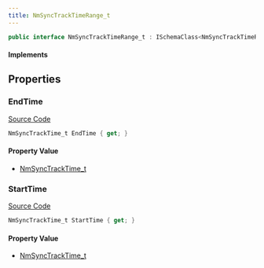 ```yaml
---
title: NmSyncTrackTimeRange_t
---
```


```csharp
public interface NmSyncTrackTimeRange_t : ISchemaClass<NmSyncTrackTimeRange_t>, ISchemaField, ISchemaClass, INativeHandle
```

#### Implements

## Properties

### EndTime

[Source Code](https://github.com/swiftly-solution/swiftlys2/blob/main/managed/src/SwiftlyS2.Generated/Schemas/Interfaces/NmSyncTrackTimeRange_t.cs#L19)

```csharp
NmSyncTrackTime_t EndTime { get; }
```

#### Property Value

- [NmSyncTrackTime_t](/docs/api/shared/schemadefinitions/nmsynctracktime_t)

### StartTime

[Source Code](https://github.com/swiftly-solution/swiftlys2/blob/main/managed/src/SwiftlyS2.Generated/Schemas/Interfaces/NmSyncTrackTimeRange_t.cs#L17)

```csharp
NmSyncTrackTime_t StartTime { get; }
```

#### Property Value

- [NmSyncTrackTime_t](/docs/api/shared/schemadefinitions/nmsynctracktime_t)

